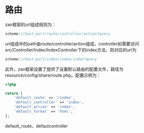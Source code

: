 # 路由

zan框架的url组成规则为：

```php
scheme://host:port/route/controller/action?query
```

url组成中的path由route/controller/action组成，controller如需要访问src/Controller/Index/IndexController下的index方法，则对应的url为

```php
scheme://host:port/index/index/index?query
```

此外，zan框架设置了提供了设置默认路由的配置文件，路径为resource/config/share/route.php。配置示例为：

```php
<?php

return [
    'default_route' => '/index',
    'default_controller' => 'index',
    'default_action' => 'index',
    'default_format' => 'html',
];
```

default\_route、defaulcontroller

